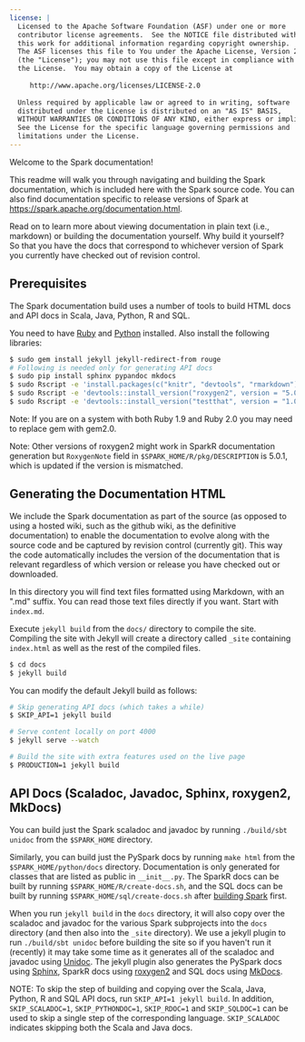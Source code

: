 ```yaml
---
license: |
  Licensed to the Apache Software Foundation (ASF) under one or more
  contributor license agreements.  See the NOTICE file distributed with
  this work for additional information regarding copyright ownership.
  The ASF licenses this file to You under the Apache License, Version 2.0
  (the "License"); you may not use this file except in compliance with
  the License.  You may obtain a copy of the License at
 
     http://www.apache.org/licenses/LICENSE-2.0
 
  Unless required by applicable law or agreed to in writing, software
  distributed under the License is distributed on an "AS IS" BASIS,
  WITHOUT WARRANTIES OR CONDITIONS OF ANY KIND, either express or implied.
  See the License for the specific language governing permissions and
  limitations under the License.
---
```


Welcome to the Spark documentation!

This readme will walk you through navigating and building the Spark documentation, which is included
here with the Spark source code. You can also find documentation specific to release versions of
Spark at https://spark.apache.org/documentation.html.

Read on to learn more about viewing documentation in plain text (i.e., markdown) or building the
documentation yourself. Why build it yourself? So that you have the docs that correspond to
whichever version of Spark you currently have checked out of revision control.

## Prerequisites

The Spark documentation build uses a number of tools to build HTML docs and API docs in Scala, Java,
Python, R and SQL.

You need to have [Ruby](https://www.ruby-lang.org/en/documentation/installation/) and
[Python](https://docs.python.org/2/using/unix.html#getting-and-installing-the-latest-version-of-python)
installed. Also install the following libraries:

```sh
$ sudo gem install jekyll jekyll-redirect-from rouge
# Following is needed only for generating API docs
$ sudo pip install sphinx pypandoc mkdocs
$ sudo Rscript -e 'install.packages(c("knitr", "devtools", "rmarkdown"), repos="https://cloud.r-project.org/")'
$ sudo Rscript -e 'devtools::install_version("roxygen2", version = "5.0.1", repos="https://cloud.r-project.org/")'
$ sudo Rscript -e 'devtools::install_version("testthat", version = "1.0.2", repos="https://cloud.r-project.org/")'
```

Note: If you are on a system with both Ruby 1.9 and Ruby 2.0 you may need to replace gem with gem2.0.

Note: Other versions of roxygen2 might work in SparkR documentation generation but `RoxygenNote` field in `$SPARK_HOME/R/pkg/DESCRIPTION` is 5.0.1, which is updated if the version is mismatched.

## Generating the Documentation HTML

We include the Spark documentation as part of the source (as opposed to using a hosted wiki, such as
the github wiki, as the definitive documentation) to enable the documentation to evolve along with
the source code and be captured by revision control (currently git). This way the code automatically
includes the version of the documentation that is relevant regardless of which version or release
you have checked out or downloaded.

In this directory you will find text files formatted using Markdown, with an ".md" suffix. You can
read those text files directly if you want. Start with `index.md`.

Execute `jekyll build` from the `docs/` directory to compile the site. Compiling the site with
Jekyll will create a directory called `_site` containing `index.html` as well as the rest of the
compiled files.

```sh
$ cd docs
$ jekyll build
```

You can modify the default Jekyll build as follows:

```sh
# Skip generating API docs (which takes a while)
$ SKIP_API=1 jekyll build

# Serve content locally on port 4000
$ jekyll serve --watch

# Build the site with extra features used on the live page
$ PRODUCTION=1 jekyll build
```

## API Docs (Scaladoc, Javadoc, Sphinx, roxygen2, MkDocs)

You can build just the Spark scaladoc and javadoc by running `./build/sbt unidoc` from the `$SPARK_HOME` directory.

Similarly, you can build just the PySpark docs by running `make html` from the
`$SPARK_HOME/python/docs` directory. Documentation is only generated for classes that are listed as
public in `__init__.py`. The SparkR docs can be built by running `$SPARK_HOME/R/create-docs.sh`, and
the SQL docs can be built by running `$SPARK_HOME/sql/create-docs.sh`
after [building Spark](https://github.com/apache/spark#building-spark) first.

When you run `jekyll build` in the `docs` directory, it will also copy over the scaladoc and javadoc for the various
Spark subprojects into the `docs` directory (and then also into the `_site` directory). We use a
jekyll plugin to run `./build/sbt unidoc` before building the site so if you haven't run it (recently) it
may take some time as it generates all of the scaladoc and javadoc using [Unidoc](https://github.com/sbt/sbt-unidoc).
The jekyll plugin also generates the PySpark docs using [Sphinx](http://sphinx-doc.org/), SparkR docs
using [roxygen2](https://cran.r-project.org/web/packages/roxygen2/index.html) and SQL docs
using [MkDocs](https://www.mkdocs.org/).

NOTE: To skip the step of building and copying over the Scala, Java, Python, R and SQL API docs, run `SKIP_API=1
jekyll build`. In addition, `SKIP_SCALADOC=1`, `SKIP_PYTHONDOC=1`, `SKIP_RDOC=1` and `SKIP_SQLDOC=1` can be used
to skip a single step of the corresponding language. `SKIP_SCALADOC` indicates skipping both the Scala and Java docs.
